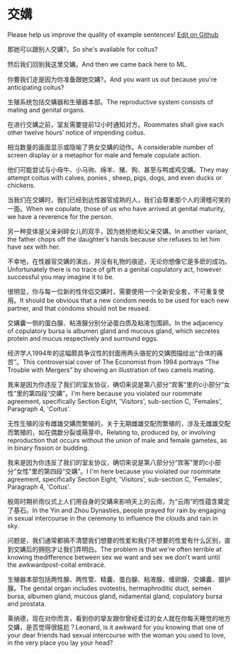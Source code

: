 # 交媾

Please help us improve the quality of example sentences! [Edit on Github](https://github.com/jiyushe/jiyu-example-sentence-source/blob/main/chinese/jiaogou.md)

<p><span class="chinese">那她可以跟别人交媾?。</span><span class="english">So she's available for coitus?</span></p>

<p><span class="chinese">然后我们回到我这里交媾。</span><span class="english">And then we came back here to ML.</span></p>

<p><span class="chinese">你要我们走是因为你准备跟她交媾?。</span><span class="english">And you want us out because you're anticipating coitus?</span></p>

<p><span class="chinese">生殖系统包括交媾器和生殖器本部。</span><span class="english">The reproductive system consists of mating and genital organs.</span></p>

<p><span class="chinese">在进行交媾之前，室友需要提前12小时通知对方。</span><span class="english">Roommates shall give each other twelve hours' notice of impending coitus.</span></p>

<p><span class="chinese">相当数量的画面显示或隐喻了男女交媾的动作。</span><span class="english">A considerable number of screen display or a metaphor for male and female copulate action.</span></p>

<p><span class="chinese">他们可能尝试与小母牛、小马驹、绵羊、猪、狗、甚至与鸭或鸡交媾。</span><span class="english">They may attempt coitus with calves, ponies , sheep, pigs, dogs, and even ducks or chickens.</span></p>

<p><span class="chinese">当我们在交媾时，我们已经到达性器官成熟的人，我们会尊重那个人的滑稽可笑的一面。</span><span class="english">When we copulate, those of us who have arrived at genital maturity, we have a reverence for the person.</span></p>

<p><span class="chinese">另一种变体是父亲剁碎女儿的双手，因为她拒绝和父亲交媾。</span><span class="english">In another variant, the father chops off the daughter’s hands because she refuses to let him have sex with her.</span></p>

<p><span class="chinese">不幸地，在性器官交媾的演出，并没有礼物的痕迹，无论你想像它是多麽的成功。</span><span class="english">Unfortunately there is no trace of gift in a genital copulatory act, however successful you may imagine it to be.</span></p>

<p><span class="chinese">很明显，你与每一位新的性伴侣交媾时，需要使用一个全新安全套，不可重复使用。</span><span class="english">It should be obvious that a new condom needs to be used for each new partner, and that condoms should not be reused.</span></p>

<p><span class="chinese">交媾囊一侧的蛋白腺、粘液腺分别分泌蛋白质及粘液包围卵。</span><span class="english">In the adjacency of copulatory bursa is albumen gland and mucous gland, which secretes protein and mucus respectively and surround eggs.</span></p>

<p><span class="chinese">经济学人1994年的这幅颇具争议性的封面用两头骆驼的交媾图描绘出“合体的痛苦”。</span><span class="english">This controversial cover of The Economist from 1994 portrays “The Trouble with Mergers” by showing an illustration of two camels mating.</span></p>

<p><span class="chinese">我来是因为你违反了我们的室友协议，确切来说是第八部分“宾客”里的c小部分“女性”里的第四段“交媾”。</span><span class="english">I'm here because you violated our roommate agreement, specifically Section Eight, 'Visitors', sub-section C, 'Females', Paragraph 4, 'Coitus'.</span></p>

<p><span class="chinese">无性生殖的没有雌雄交媾而繁殖的，关于无期雌雄交配而繁殖的，涉及无雌雄交配而繁殖的，如在偶数分裂或萌芽中。</span><span class="english">Relating to, produced by, or involving reproduction that occurs without the union of male and female gametes, as in binary fission or budding.</span></p>

<p><span class="chinese">我来是因为你违反了我们的室友协议，确切来说是第八部分分“宾客”里的c小部分“女性”里的第四段“交媾”。</span><span class="english">I I'm here because you violated our roommate agreement, specifically Section Eight, 'Visitors', sub-section C, 'Females', Paragraph 4, 'Coitus'.</span></p>

<p><span class="chinese">殷周时期祈雨仪式上人们用自身的交媾来影响天上的云雨，为“云雨”的性蕴含奠定了基石。</span><span class="english">In the Yin and Zhou Dynasties, people prayed for rain by engaging in sexual intercourse in the ceremony to influence the clouds and rain in sky.</span></p>

<p><span class="chinese">问题是，我们通常都搞不清楚我们想要的性爱和我们不想要的性爱有什么区别，直到交媾后的拥抱才让我们弄明白。</span><span class="english">The problem is that we're often terrible at knowing thedifference between sex we want and sex we don't want until the awkwardpost-coital embrace.</span></p>

<p><span class="chinese">生殖器本部包括两性腺、两性管、精囊、蛋白腺、粘液腺、缠卵腺、交媾囊、摄护腺。</span><span class="english">The genital organ includes ovotestis, hermaphroditic duct, semen bursa, albumen gland, mucous gland, nidamental gland, copulatory bursa and prostata.</span></p>

<p><span class="chinese">莱纳德，现在对你而言，看到你的挚友跟你曾经爱过的女人就在你每天睡觉的地方交媾，是否觉得很尴尬？</span><span class="english">Leonard, is it awkward for you knowing that one of your dear friends had sexual intercourse with the woman you used to love, in the very place you lay your head?</span></p>


